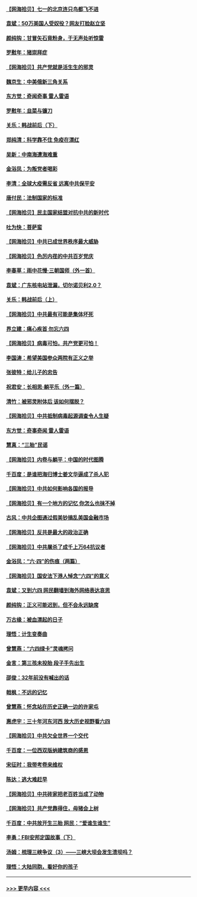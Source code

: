 #### [【网海拾贝】七一的北京连只鸟都飞不进](../pages/nsc993/n13041377.md?t=06232102) 
#### [袁斌：50万美国人受奴役？网友打脸赵立坚](../pages/nsc993/n13041330.md?t=06232102) 
#### [颜纯钩：甘冒矢石竟粉身，于无声处听惊雷](../pages/nsc993/n13041140.md?t=06232102) 
#### [罗慰年：猪崇拜症](../pages/nsc993/n13041071.md?t=06232102) 
#### [【网海拾贝】共产党就是活生生的邪灵](../pages/nsc993/n13036627.md?t=06232102) 
#### [魏京生：中美俄新三角关系](../pages/nsc993/n13035986.md?t=06232102) 
#### [东方觉：奇闻奇事 雷人雷语](../pages/nsc993/n13035878.md?t=06232102) 
#### [罗慰年：韭菜与镰刀](../pages/nsc993/n13034374.md?t=06232102) 
#### [关乐：韩战前后（下）](../pages/nsc993/n13034113.md?t=06232102) 
#### [郑纯清：科学靠不住 免疫在漂红](../pages/nsc993/n13034093.md?t=06232102) 
#### [吴新：中南海遭海难重](../pages/nsc993/n13034084.md?t=06232102) 
#### [金浴凤：为叛党者喝彩](../pages/nsc993/n13034058.md?t=06232102) 
#### [李清：全球大疫需反省 远离中共保平安](../pages/nsc993/n13033784.md?t=06232102) 
#### [唐付民：法制国家的标准](../pages/nsc993/n13032944.md?t=06232102) 
#### [【网海拾贝】民主国家结盟对抗中共的新时代](../pages/nsc993/n13031717.md?t=06232102) 
#### [吐为快：菩萨蛮](../pages/nsc993/n13030033.md?t=06232102) 
#### [【网海拾贝】中共已成世界秩序最大威胁](../pages/nsc993/n13028138.md?t=06232102) 
#### [【网海拾贝】色厉内荏的中共百岁党庆](../pages/nsc993/n13025582.md?t=06232102) 
#### [李春草：雨中花慢‧三朝国师（外一首）](../pages/nsc993/n13025567.md?t=06232102) 
#### [袁斌：广东核电站泄漏，切尔诺贝利2.0？](../pages/nsc993/n13025475.md?t=06232102) 
#### [关乐：韩战前后（上）](../pages/nsc993/n13025387.md?t=06232102) 
#### [【网海拾贝】中共最有可能是集体坏死](../pages/nsc993/n13023101.md?t=06232102) 
#### [界立建：痛心疾首 勿忘六四](../pages/nsc993/n13022339.md?t=06232102) 
#### [【网海拾贝】病毒可怕，共产党更可怕！](../pages/nsc993/n13020728.md?t=06232102) 
#### [李国涛：希望美国参众两院有正义之举](../pages/nsc993/n13020674.md?t=06232102) 
#### [张彼特：给儿子的忠告](../pages/nsc993/n13018934.md?t=06232102) 
#### [祝君安：长相思‧躺平乐（外一篇）](../pages/nsc993/n13018923.md?t=06232102) 
#### [清竹：被邪灵附体后 该如何摆脱？](../pages/nsc993/n13018877.md?t=06232102) 
#### [【网海拾贝】中共抵制病毒起源调查令人生疑](../pages/nsc993/n13017785.md?t=06232102) 
#### [东方觉：奇事奇闻 雷人雷语](../pages/nsc993/n13017577.md?t=06232102) 
#### [慧真：“三胎”民谣](../pages/nsc993/n13017394.md?t=06232102) 
#### [【网海拾贝】内卷与躺平：中国的时代图腾](../pages/nsc993/n13016128.md?t=06232102) 
#### [千百度：是谁把海归博士姜文华逼成了杀人犯](../pages/nsc993/n13015218.md?t=06232102) 
#### [【网海拾贝】中共如何影响各国的报导](../pages/nsc993/n13012599.md?t=06232102) 
#### [【网海拾贝】有一个地方的记忆 你怎么也抹不掉](../pages/nsc993/n13009802.md?t=06232102) 
#### [古风：中共企图通过假美钞搞乱美国金融市场](../pages/nsc993/n13009626.md?t=06232102) 
#### [【网海拾贝】反共是最大的政治正确](../pages/nsc993/n13007051.md?t=06232102) 
#### [【网海拾贝】中共屠杀了成千上万64抗议者](../pages/nsc993/n13002713.md?t=06232102) 
#### [金浴凤：“六·四”的伤痕（两篇）](../pages/nsc993/n13001719.md?t=06232102) 
#### [【网海拾贝】国安法下港人悼念“六四”的意义](../pages/nsc993/n13001039.md?t=06232102) 
#### [袁斌：又到六四 网民翻墙到海外网络表达哀思](../pages/nsc993/n13000995.md?t=06232102) 
#### [颜纯钩：正义可能迟到，但不会永远缺席](../pages/nsc993/n13000920.md?t=06232102) 
#### [万古缘：被血漂起的日子](../pages/nsc993/n13000914.md?t=06232102) 
#### [理悟：计生变奏曲](../pages/nsc993/n13000414.md?t=06232102) 
#### [曾慧燕：“六四绿卡”灵魂拷问](../pages/nsc993/n13000277.md?t=06232102) 
#### [金言：第三孩未投胎 段子手先出生](../pages/nsc993/n13000215.md?t=06232102) 
#### [邵俊：32年前没有喊出的话](../pages/nsc993/n13000181.md?t=06232102) 
#### [戟枫：不远的记忆](../pages/nsc993/n13000121.md?t=06232102) 
#### [曾慧燕：怀念站在历史正确一边的许家屯](../pages/nsc993/n13000073.md?t=06232102) 
#### [惠虎宇：三十年河东河西 放大历史视野看六四](../pages/nsc993/n13000018.md?t=06232102) 
#### [【网海拾贝】中共欠全世界一个交代](../pages/nsc993/n12998706.md?t=06232102) 
#### [千百度：一位西双版纳建筑商的感恩](../pages/nsc993/n12998487.md?t=06232102) 
#### [宋征时：我带考卷来维权](../pages/nsc993/n12994088.md?t=06232102) 
#### [陈达：逃大难赶早](../pages/nsc993/n12993569.md?t=06232102) 
#### [【网海拾贝】中共砖家把老百姓当成了动物](../pages/nsc993/n12993483.md?t=06232102) 
#### [【网海拾贝】共产党靠得住，母猪会上树](../pages/nsc993/n12990730.md?t=06232102) 
#### [千百度：中共放开生三胎 网民：“爱谁生谁生”](../pages/nsc993/n12990644.md?t=06232102) 
#### [李勇：FBI安邦定国故事（下）](../pages/nsc993/n12987854.md?t=06232102) 
#### [汤姆：梳理三峡争议（3）——三峡大坝会发生溃坝吗？](../pages/nsc993/n12989806.md?t=06232102) 
#### [理悟：大陆同胞，看好你的孩子](../pages/nsc993/n12989778.md?t=06232102) 

----
#### [ >>> 更早内容 <<< ](../indexes/nsc993-earlier.md)
